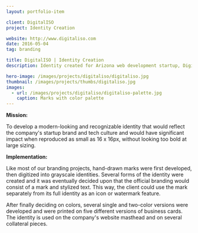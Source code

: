 ```yaml
---
layout: portfolio-item

client: DigitalISO
project: Identity Creation

website: http://www.digitaliso.com
date: 2016-05-04
tag: branding

title: DigitalISO | Identity Creation
description: Identity created for Arizona web development startup, DigitalISO, for use on business cards, letterhead, web banners and other advertisement materials and collateral.

hero-image: /images/projects/digitaliso/digitaliso.jpg
thumbnail: /images/projects/thumbs/digitaliso.jpg
images:
  - url: /images/projects/digitaliso/digitaliso-palette.jpg
    caption: Marks with color palette
---
```


**Mission:**

  To develop a modern-looking and recognizable identity that would reflect the company's startup brand and tech culture and would have significant impact when reproduced as small as 16 x 16px, without looking too bold at large sizing.

**Implementation:**
	
  Like most of our branding projects, hand-drawn marks were first developed, then digitized into grayscale identities. Several forms of the identity were created and it was eventually decided upon that the official branding would consist of a mark and stylized text. This way, the client could use the mark separately from its full identity as an icon or watermark feature.

  After finally deciding on colors, several single and two-color versions were developed and were printed on five different versions of business cards. The identity is used on the company's website masthead and on several collateral pieces.